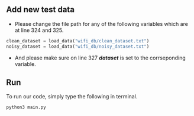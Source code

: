## Add new test data
* Please change the file path for any of the following variables which are at line 324 and 325.
```python
clean_dataset = load_data("wifi_db/clean_dataset.txt")
noisy_dataset = load_data("wifi_db/noisy_dataset.txt")
```
* And please make sure on line 327 __*dataset*__ is set to the corrseponding variable.

## Run
To run our code, simply type the following in terminal.

```bash
python3 main.py
```